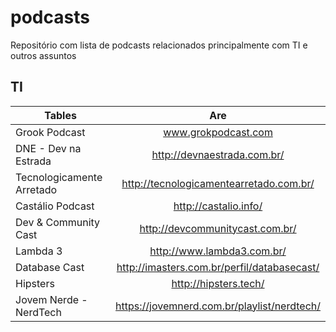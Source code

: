 # podcasts
Repositório com lista de podcasts relacionados principalmente com TI e outros assuntos

## TI
| Tables        | Are           |
| ------------- |:-------------:|
| Grook Podcast      | www.grokpodcast.com |
| DNE - Dev na Estrada      | http://devnaestrada.com.br/ |
| Tecnologicamente Arretado      |http://tecnologicamentearretado.com.br/ |
| Castálio Podcast | http://castalio.info/|
| Dev & Community Cast | http://devcommunitycast.com.br/|
| Lambda 3|http://www.lambda3.com.br/|
|Database Cast|http://imasters.com.br/perfil/databasecast/|
|Hipsters|http://hipsters.tech/|
|Jovem Nerde - NerdTech |https://jovemnerd.com.br/playlist/nerdtech/|
